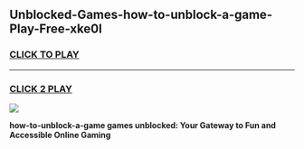 
## Unblocked-Games-how-to-unblock-a-game-Play-Free-xke0l
<h3>
<a href="https://premium76.site?title=how-to-unblock-a-game&ref=18A1">CLICK TO PLAY</a></h3>
<hr>

<h3>
<a href="https://premium76.site?title=how-to-unblock-a-game&ref=18A1">CLICK 2 PLAY</a>
  
</h3>

<a href="https://premium76.site?title=how-to-unblock-a-game&ref=18A1"><img src="https://clearcache.store/games.png"></a>


**how-to-unblock-a-game games unblocked: Your Gateway to Fun and Accessible Online Gaming**
